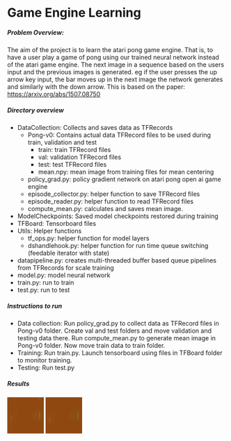 # Game Engine Learning
##### Problem Overview:
The aim of the project is to learn the atari pong game engine. That is, to have a user play a game of pong using our trained neural network instead of the atari game engine.
 The next image in a sequence based on the users input and the previous images is generated. eg if the user presses the up arrow key input, the bar moves up in the next image the network generates and similarly with the down arrow.
 This is based on the paper: <https://arxiv.org/abs/1507.08750>  
 
 ##### Directory overview
 * DataCollection: Collects and saves data as TFRecords
     * Pong-v0: Contains actual data TFRecord files to be used during train, validation and test
         * train: train TFRecord files
         * val: validation TFRecord files
         * test: test TFRecord files
         * mean.npy: mean image from training files for mean centering
    * policy_grad.py: policy gradient network on atari pong open ai game engine
    * episode_collector.py: helper function to save TFRecord files
    * episode_reader.py: helper function to read TFRecord files
    * compute_mean.py: calculates and saves mean image.
 * ModelCheckpoints: Saved model checkpoints restored during training
 * TFBoard: Tensorboard files
 * Utils: Helper functions
     * tf_ops.py: helper function for model layers
     * dshandlehook.py: helper function for run time queue switching (feedable iterator with state)
 * datapipeline.py: creates multi-threaded buffer based queue pipelines from TFRecords for scale training
 * model.py: model neural network
 * train.py: run to train
 * test.py: run to test  
  
 ##### Instructions to run
* Data collection: Run policy_grad.py to collect data as TFRecord files in Pong-v0 folder. Create val and test folders and move validation and testing data there. Run compute_mean.py to generate mean image in Pong-v0 folder. Now move train data to train folder.
* Training: Run train.py. Launch tensorboard using files in TFBoard folder to monitor training.
* Testing: Run test.py  

 ##### Results
 ![](frame1.png)
 ![](frame2.png)